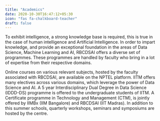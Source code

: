 ```yaml
---
title: "Academics"
date: 2020-10-30T16:47:12+05:30
icon: "fas fa-chalkboard-teacher"
draft: false
---
```


To exhibit intelligence, a strong knowledge base is required, this is true in the case of human intelligence and Artificial Intelligence. In order to impart knowledge, and provide an exceptional foundation in the areas of Data Science, Machine Learning and AI, RBCDSAI offers a diverse set of programmes. These programmes are handled by faculty who bring in a lot of expertise from their respective domains.

Online courses on various relevant subjects, hosted by the faculty associated with RBCDSAI, are available on the NPTEL platform. IITM offers many electives across various domains, which leverage the power of Data Science and AI. A 5 year Interdisciplinary Dual Degree in Data Science (IDDD-DS) programme is offered to the undergraduate students of IITM. A Certificate programme in Technology and Management (CTM), is jointly offered by IIMBx (IIM Bangalore) and RBCDSAI (IIT Madras). In addition to this summer schools, quarterly workshops, seminars and symposiums are hosted by the centre.
